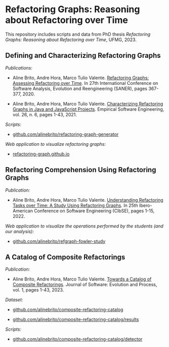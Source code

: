 # Refactoring Graphs: Reasoning about Refactoring over Time

This repository includes scripts and data from PhD thesis _Refactoring Graphs: Reasoning about Refactoring over Time_, UFMG, 2023.


## Defining and Characterizing Refactoring Graphs

_Publications:_

* Aline Brito, Andre Hora, Marco Tulio Valente. [Refactoring Graphs: Assessing Refactoring over Time](https://doi.org/10.1109/SANER48275.2020.9054864). In 27th International Conference on Software Analysis, Evolution and Reengineering (SANER), pages 367-377, 2020.

* Aline Brito, Andre Hora, Marco Tulio Valente. [Characterizing Refactoring Graphs in Java and JavaScript Projects](https://doi.org/10.1007/s10664-021-10023-3). Empirical Software Engineering, vol. 26, n. 6, pages 1-43, 2021.


_Scripts:_

* [github.com/alinebrito/refactoring-graph-generator](https://github.com/alinebrito/refactoring-graph-generator) 

_Web application to visualize refactoring graphs:_

* [refactoring-graph.github.io](https://refactoring-graph.github.io/)


## Refactoring Comprehension Using Refactoring Graphs

_Publication:_

* Aline Brito, Andre Hora, Marco Tulio Valente. [Understanding Refactoring Tasks over Time: A Study Using Refactoring Graphs](https://doi.org/10.5753/cibse.2022.20982). In 25th Ibero-American Conference on Software Engineering (CIbSE), pages 1-15, 2022.

_Web application to visualize the operations performed by the students (and our analysis):_ 

* [github.com/alinebrito/refgraph-fowler-study](https://alinebrito.github.io/refgraph-fowler-study)

## A Catalog of Composite Refactorings

_Publication:_

* Aline Brito, Andre Hora, Marco Tulio Valente. [Towards a Catalog of Composite Refactorings](https://doi.org/10.1002/smr.2530). Journal of Software: Evolution and Process, vol. 1, pages 1-43, 2023.

_Dataset:_

* [github.com/alinebrito/composite-refactoring-catalog](https://github.com/alinebrito/composite-refactoring-catalog)

* [github.com/alinebrito/composite-refactoring-catalog/results](https://github.com/alinebrito/composite-refactoring-catalog/tree/main/results)

_Scripts:_

* [github.com/alinebrito/composite-refactoring-catalog/detector](https://github.com/alinebrito/composite-refactoring-catalog/tree/main/detector)

